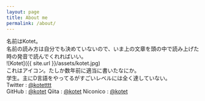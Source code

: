```yaml
---
layout: page
title: About me
permalink: /about/
---
```


名前はKotet。  
名前の読み方は自分でも決めていないので、いま上の文章を頭の中で読み上げた時の発音で読んでくれればいい。  
![Kotet]({{ site.url }}/assets/kotet.jpg)  
これはアイコン。たしか数年前に適当に書いたなにか。  
学生。主にD言語をやってるがすごいレベルには全く達していない。  
Twitter : [@kotetttt](twitter.com/kotetttt)  
GitHub : [@kotet](github.com/kotet)
Qiita : [@kotet](qiita.com/kotet)
Niconico : [@kotet](www.nicovideo.jp/user/46839326)